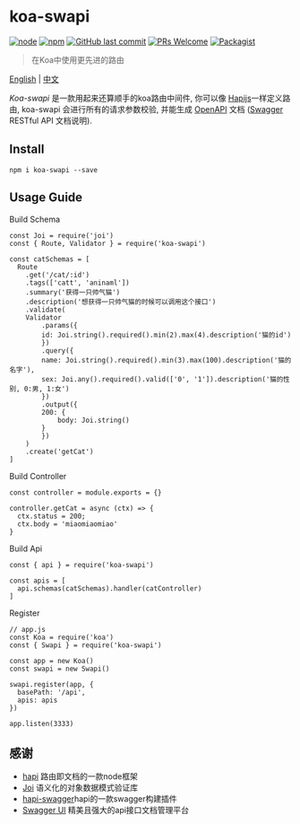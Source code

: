 # koa-swapi

[![node](https://img.shields.io/node/v/passport.svg?style=flat-square)](https://github.com/haowen737/koa-swapi)
[![npm](https://img.shields.io/npm/v/npm.svg?style=flat-square)](https://github.com/haowen737/koa-swapi)
[![GitHub last commit](https://img.shields.io/github/last-commit/google/skia.svg?style=flat-square)](https://github.com/haowen737/koa-swapi)
[![PRs Welcome](https://img.shields.io/badge/PRs-welcome-brightgreen.svg?style=flat-square)](http://makeapullrequest.com)
[![Packagist](https://img.shields.io/packagist/l/doctrine/orm.svg?style=flat-square)](https://github.com/haowen737/koa-swapi)

> 在Koa中使用更先进的路由

[English](https://github.com/haowen737/koa-swapi/blob/master/README.md) | [中文](https://github.com/haowen737/koa-swapi/blob/master/docs/README-zh.md)

*Koa-swapi* 是一款用起来还算顺手的koa路由中间件, 你可以像 [Hapijs](https://hapijs.com/)一样定义路由, koa-swapi 会进行所有的请求参数校验, 并能生成 [OpenAPI](https://www.openapis.org/) 文档 ([Swagger](https://swagger.io/) RESTful API 文档说明).


## Install

```
npm i koa-swapi --save
```

## Usage Guide

Build Schema

```
const Joi = require('joi')
const { Route, Validator } = require('koa-swapi')

const catSchemas = [
  Route
    .get('/cat/:id')
    .tags(['catt', 'aninaml'])
    .summary('获得一只帅气猫')
    .description('想获得一只帅气猫的时候可以调用这个接口')
    .validate(
    Validator
        .params({
        id: Joi.string().required().min(2).max(4).description('猫的id')
        })
        .query({
        name: Joi.string().required().min(3).max(100).description('猫的名字'),
        sex: Joi.any().required().valid(['0', '1']).description('猫的性别, 0:男, 1:女')
        })
        .output({
        200: {
            body: Joi.string()
        }
        })
    )
    .create('getCat')
]
```

Build Controller

```
const controller = module.exports = {}

controller.getCat = async (ctx) => {
  ctx.status = 200;
  ctx.body = 'miaomiaomiao'
}
```

Build Api

```
const { api } = require('koa-swapi')

const apis = [
  api.schemas(catSchemas).handler(catController)
]
```

Register

```
// app.js
const Koa = require('koa')
const { Swapi } = require('koa-swapi')

const app = new Koa()
const swapi = new Swapi()

swapi.register(app, {
  basePath: '/api',
  apis: apis
})

app.listen(3333)
```

## 感谢

- [hapi](https://hapijs.com/) 路由即文档的一款node框架
- [Joi](https://github.com/hapijs/joi) 语义化的对象数据模式验证库
- [hapi-swagger](https://github.com/glennjones/hapi-swagger)hapi的一款swagger构建插件
- [Swagger UI](https://github.com/swagger-api/swagger-ui) 精美且强大的api接口文档管理平台